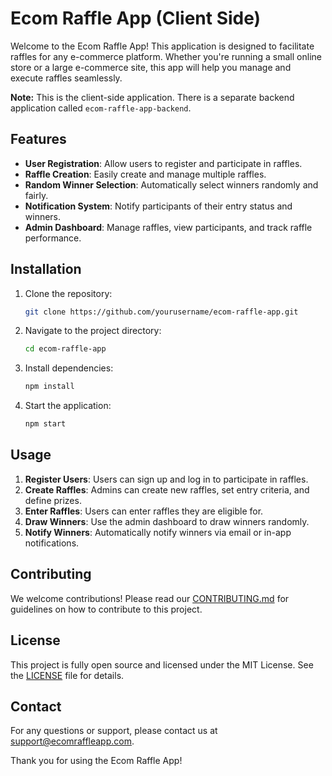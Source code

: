 # Ecom Raffle App (Client Side)

Welcome to the Ecom Raffle App! This application is designed to facilitate raffles for any e-commerce platform. Whether you're running a small online store or a large e-commerce site, this app will help you manage and execute raffles seamlessly.

**Note:** This is the client-side application. There is a separate backend application called `ecom-raffle-app-backend`.

## Features

- **User Registration**: Allow users to register and participate in raffles.
- **Raffle Creation**: Easily create and manage multiple raffles.
- **Random Winner Selection**: Automatically select winners randomly and fairly.
- **Notification System**: Notify participants of their entry status and winners.
- **Admin Dashboard**: Manage raffles, view participants, and track raffle performance.

## Installation

1. Clone the repository:
   ```bash
   git clone https://github.com/yourusername/ecom-raffle-app.git
   ```
2. Navigate to the project directory:
   ```bash
   cd ecom-raffle-app
   ```
3. Install dependencies:
   ```bash
   npm install
   ```
4. Start the application:
   ```bash
   npm start
   ```

## Usage

1. **Register Users**: Users can sign up and log in to participate in raffles.
2. **Create Raffles**: Admins can create new raffles, set entry criteria, and define prizes.
3. **Enter Raffles**: Users can enter raffles they are eligible for.
4. **Draw Winners**: Use the admin dashboard to draw winners randomly.
5. **Notify Winners**: Automatically notify winners via email or in-app notifications.

## Contributing

We welcome contributions! Please read our [CONTRIBUTING.md](CONTRIBUTING.md) for guidelines on how to contribute to this project.

## License

This project is fully open source and licensed under the MIT License. See the [LICENSE](LICENSE) file for details.

## Contact

For any questions or support, please contact us at support@ecomraffleapp.com.

Thank you for using the Ecom Raffle App!
